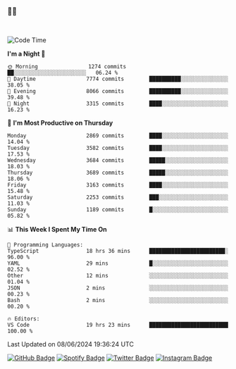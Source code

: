 ### 🤙🍺

<!-- <a href="https://github-readme-stats.vercel.app/api?username=hzak2xx&count_private=true&show_icons=true&theme=dracula">
  <img align="center" src="https://github-readme-stats.vercel.app/api?username=hzak2xx&count_private=true&show_icons=true&theme=dracula" />
</a>
</br> -->
</br>

<!--START_SECTION:waka-->
![Code Time](http://img.shields.io/badge/Code%20Time-3%2C393%20hrs%2021%20mins-blue)

**I'm a Night 🦉** 

```text
🌞 Morning                1274 commits        ██░░░░░░░░░░░░░░░░░░░░░░░   06.24 % 
🌆 Daytime                7774 commits        ██████████░░░░░░░░░░░░░░░   38.05 % 
🌃 Evening                8066 commits        ██████████░░░░░░░░░░░░░░░   39.48 % 
🌙 Night                  3315 commits        ████░░░░░░░░░░░░░░░░░░░░░   16.23 % 
```
📅 **I'm Most Productive on Thursday** 

```text
Monday                   2869 commits        ████░░░░░░░░░░░░░░░░░░░░░   14.04 % 
Tuesday                  3582 commits        ████░░░░░░░░░░░░░░░░░░░░░   17.53 % 
Wednesday                3684 commits        █████░░░░░░░░░░░░░░░░░░░░   18.03 % 
Thursday                 3689 commits        █████░░░░░░░░░░░░░░░░░░░░   18.06 % 
Friday                   3163 commits        ████░░░░░░░░░░░░░░░░░░░░░   15.48 % 
Saturday                 2253 commits        ███░░░░░░░░░░░░░░░░░░░░░░   11.03 % 
Sunday                   1189 commits        █░░░░░░░░░░░░░░░░░░░░░░░░   05.82 % 
```


📊 **This Week I Spent My Time On** 

```text
💬 Programming Languages: 
TypeScript               18 hrs 36 mins      ████████████████████████░   96.00 % 
YAML                     29 mins             █░░░░░░░░░░░░░░░░░░░░░░░░   02.52 % 
Other                    12 mins             ░░░░░░░░░░░░░░░░░░░░░░░░░   01.04 % 
JSON                     2 mins              ░░░░░░░░░░░░░░░░░░░░░░░░░   00.23 % 
Bash                     2 mins              ░░░░░░░░░░░░░░░░░░░░░░░░░   00.20 % 

🔥 Editors: 
VS Code                  19 hrs 23 mins      █████████████████████████   100.00 % 
```


 Last Updated on 08/06/2024 19:36:24 UTC
<!--END_SECTION:waka-->

[![GitHub Badge](https://img.shields.io/badge/GitHub-100000?style=for-the-badge&logo=github&logoColor=white)](https://github.com/hzak2xx)
[![Spotify Badge](https://img.shields.io/badge/Spotify-1ED760?&style=for-the-badge&logo=spotify&logoColor=white)](https://open.spotify.com/user/uf90s6sbbh75a1mt44clkhkvf)
[![Twitter Badge](https://img.shields.io/badge/Twitter-1DA1F2?style=for-the-badge&logo=twitter&logoColor=white)](https://twitter.com/hzak2xx)
[![Instagram Badge](https://img.shields.io/badge/Instagram-E4405F?style=for-the-badge&logo=instagram&logoColor=white)](https://www.instagram.com/hzak2xx/)
